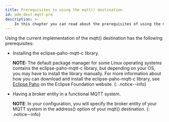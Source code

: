 ```yaml
---
title: Prerequisites to using the mqtt() destination
id: adm-dest-mqtt-pre
description: >-
	In this chapter you can read about the prerequisites of using the mqtt() destination in {{ site.product.short_name }}.
---
```


Using the current implementation of the mqtt() destination has the
following prerequisites:

- Installing the eclipse-paho-mqtt-c library.

    **NOTE:** The default package manager for some Linux operating systems
    contains the eclipse-paho-mqtt-c library, but depending on your OS,
    you may have to install the library manually. For more information
    about how you can download and install the eclipse-paho-mqtt-c
    library, see [Eclipse
    Paho](https://www.eclipse.org/paho/index.php?page=clients/c/index.php)
    on the Eclipse Foundation website.
    {: .notice--info}

- Having a broker entity in a functional MQTT system.

    **NOTE**: In your configuration, you will specify the broker entity of
    your MQTT system in the address() option of your mqtt() destination.
    {: .notice--info}
